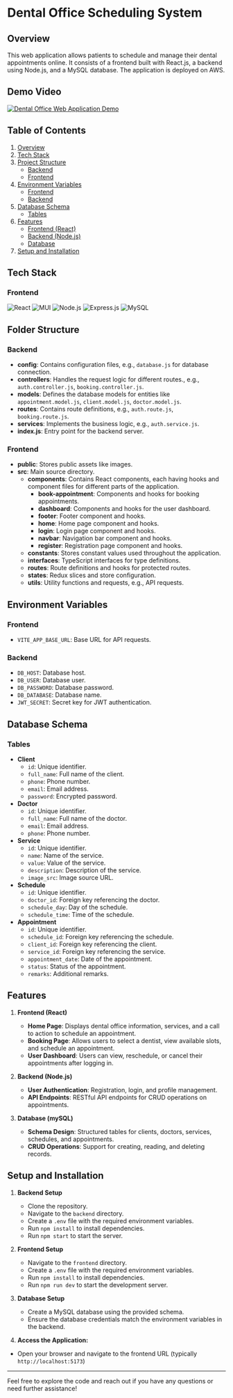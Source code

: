 # Dental Office Scheduling System

## Overview

This web application allows patients to schedule and manage their dental appointments online. It consists of a frontend built with React.js, a backend using Node.js, and a MySQL database. The application is deployed on AWS.

## Demo Video

[![Dental Office Web Application Demo](https://github.com/lezerie/dental-office-web-app/blob/feature/documentation/demo.png)](https://youtu.be/l9mIcF4Id2E "Dental Office Web Application Demo")

## Table of Contents

1. [Overview](#overview)
2. [Tech Stack](#tech-stack)
3. [Project Structure](#project-structure)
   - [Backend](#backend-1)
   - [Frontend](#frontend-1)
4. [Environment Variables](#environment-variables)
   - [Frontend](#frontend-2)
   - [Backend](#backend-2)
5. [Database Schema](#database-schema)
   - [Tables](#tables)
6. [Features](#features)
   - [Frontend (React)](#frontend-react)
   - [Backend (Node.js)](#backend-nodejs)
   - [Database](#database-1)
7. [Setup and Installation](#setup-and-installation)

## Tech Stack

### Frontend

![React](https://img.shields.io/badge/React-20232A?style=for-the-badge&logo=react&logoColor=61DAFB) ![MUI](https://img.shields.io/badge/MUI-007FFF?style=for-the-badge&logo=mui&logoColor=white) ![Node.js](https://img.shields.io/badge/Node.js-43853D?style=for-the-badge&logo=node.js&logoColor=white) ![Express.js](https://img.shields.io/badge/Express.js-000000?style=for-the-badge&logo=express&logoColor=white) ![MySQL](https://img.shields.io/badge/MySQL-4479A1?style=for-the-badge&logo=mysql&logoColor=white)

## Folder Structure

### Backend

- **config**: Contains configuration files, e.g., `database.js` for database connection.
- **controllers**: Handles the request logic for different routes., e.g., `auth.controller.js`, `booking.controller.js`.
- **models**: Defines the database models for entities like `appointment.model.js`, `client.model.js`, `doctor.model.js`.
- **routes**: Contains route definitions, e.g., `auth.route.js`, `booking.route.js`.
- **services**: Implements the business logic, e.g., `auth.service.js`.
- **index.js**: Entry point for the backend server.

### Frontend

- **public**: Stores public assets like images.
- **src**: Main source directory.
  - **components**: Contains React components, each having hooks and component files for different parts of the application.
    - **book-appointment**: Components and hooks for booking appointments.
    - **dashboard**: Components and hooks for the user dashboard.
    - **footer**: Footer component and hooks.
    - **home**: Home page component and hooks.
    - **login**: Login page component and hooks.
    - **navbar**: Navigation bar component and hooks.
    - **register**: Registration page component and hooks.
  - **constants**: Stores constant values used throughout the application.
  - **interfaces**: TypeScript interfaces for type definitions.
  - **routes**: Route definitions and hooks for protected routes.
  - **states**: Redux slices and store configuration.
  - **utils**: Utility functions and requests, e.g., API requests.

## Environment Variables

### Frontend

- `VITE_APP_BASE_URL`: Base URL for API requests.

### Backend

- `DB_HOST`: Database host.
- `DB_USER`: Database user.
- `DB_PASSWORD`: Database password.
- `DB_DATABASE`: Database name.
- `JWT_SECRET`: Secret key for JWT authentication.

## Database Schema

### Tables

- **Client**
  - `id`: Unique identifier.
  - `full_name`: Full name of the client.
  - `phone`: Phone number.
  - `email`: Email address.
  - `password`: Encrypted password.
- **Doctor**
  - `id`: Unique identifier.
  - `full_name`: Full name of the doctor.
  - `email`: Email address.
  - `phone`: Phone number.
- **Service**
  - `id`: Unique identifier.
  - `name`: Name of the service.
  - `value`: Value of the service.
  - `description`: Description of the service.
  - `image_src`: Image source URL.
- **Schedule**
  - `id`: Unique identifier.
  - `doctor_id`: Foreign key referencing the doctor.
  - `schedule_day`: Day of the schedule.
  - `schedule_time`: Time of the schedule.
- **Appointment**
  - `id`: Unique identifier.
  - `schedule_id`: Foreign key referencing the schedule.
  - `client_id`: Foreign key referencing the client.
  - `service_id`: Foreign key referencing the service.
  - `appointment_date`: Date of the appointment.
  - `status`: Status of the appointment.
  - `remarks`: Additional remarks.

## Features

1. **Frontend (React)**

   - **Home Page**: Displays dental office information, services, and a call to action to schedule an appointment.
   - **Booking Page**: Allows users to select a dentist, view available slots, and schedule an appointment.
   - **User Dashboard**: Users can view, reschedule, or cancel their appointments after logging in.

2. **Backend (Node.js)**

   - **User Authentication**: Registration, login, and profile management.
   - **API Endpoints**: RESTful API endpoints for CRUD operations on appointments.

3. **Database (mySQL)**
   - **Schema Design**: Structured tables for clients, doctors, services, schedules, and appointments.
   - **CRUD Operations**: Support for creating, reading, and deleting records.

## Setup and Installation

1. **Backend Setup**

   - Clone the repository.
   - Navigate to the `backend` directory.
   - Create a `.env` file with the required environment variables.
   - Run `npm install` to install dependencies.
   - Run `npm start` to start the server.

2. **Frontend Setup**

   - Navigate to the `frontend` directory.
   - Create a `.env` file with the required environment variables.
   - Run `npm install` to install dependencies.
   - Run `npm run dev` to start the development server.

3. **Database Setup**

   - Create a MySQL database using the provided schema.
   - Ensure the database credentials match the environment variables in the backend.

4. **Access the Application:**

- Open your browser and navigate to the frontend URL (typically `http://localhost:5173`)

---

Feel free to explore the code and reach out if you have any questions or need further assistance!
